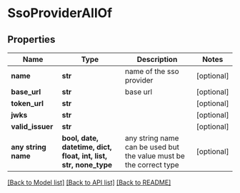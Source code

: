# SsoProviderAllOf


## Properties
Name | Type | Description | Notes
------------ | ------------- | ------------- | -------------
**name** | **str** | name of the sso provider | [optional] 
**base_url** | **str** | base url | [optional] 
**token_url** | **str** |  | [optional] 
**jwks** | **str** |  | [optional] 
**valid_issuer** | **str** |  | [optional] 
**any string name** | **bool, date, datetime, dict, float, int, list, str, none_type** | any string name can be used but the value must be the correct type | [optional]

[[Back to Model list]](../README.md#documentation-for-models) [[Back to API list]](../README.md#documentation-for-api-endpoints) [[Back to README]](../README.md)


